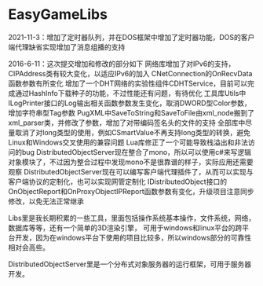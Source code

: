 # EasyGameLibs
2021-11-3：增加了定时器队列，并在DOS框架中增加了定时器功能，DOS的客户端代理缺省实现增加了消息组播的支持

2016-6-11：这次提交增加和修改的部分如下 网络库增加了对IPv6的支持，CIPAddress类有较大变化，以适应IPv6的加入 
    CNetConnection的OnRecvData函数参数有所变化 
    增加了一个DHT网络的实验性组件CDHTService，目前可以完成通过HashInfo下载种子的功能，不过性能还有问题，有待优化 
    工具库Utils中ILogPrinter接口的Log输出相关函数参数发生变化，取消DWORD型Color参数，增加字符串型Tag参数 
    PugXML中SaveToString和SaveToFile由xml_node搬到了xml_parser类，并修改了参数，增加了对带编码签名头的文件的支持 
    全部库中尽量取消了对long类型的使用，例如CSmartValue不再支持long类型的转换，避免Linux和Windows交叉使用的兼容问题 
    Lua库修正了一个可能导致栈溢出和非法访问的bug DistributedObjectServer现在整合了mono，所以可以使用c#来写逻辑对象模块了，不过因为整合过程中发现mono不是很靠谱的样子，实际应用还需要观察 
    DistributedObjectServer现在可以编写客户端代理插件了，从而可以实现与客户端协议的定制化，也可以实现网管定制化 
    IDistributedObject接口的OnObjectReport和OnProxyObjectIPReport函数参数有变化，升级项目注意同步修改，以免无法正常继承

Libs里是我长期积累的一些工具，里面包括操作系统基本操作，文件系统，网络，数据库等等，还有一个简单的3D渲染引擎， 可用于windows和linux平台的跨平台开发，因为在windows平台下使用的项目比较多，所以windows部分的可靠性相对会高些。

DistributedObjectServer里是一个分布式对象服务器的运行框架，可用于服务器开发。
